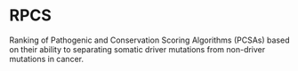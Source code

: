 # RPCS
Ranking of Pathogenic and Conservation Scoring Algorithms (PCSAs) based on their ability to separating somatic driver mutations from non-driver mutations in cancer.
